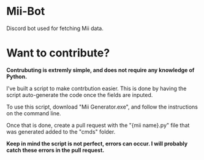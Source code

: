 # Mii-Bot
Discord bot used for fetching Mii data.

# Want to contribute?
**Contrubuting is extremly simple, and does not require any knowledge of Python.**

I've built a script to make contrbution easier. This is done by having the script auto-generate the code once the fields are inputed.

To use this script, download "Mii Generator.exe", and follow the instructions on the command line. 

Once that is done, create a pull request with the "{mii name}.py" file that was generated added to the "cmds" folder. 

**Keep in mind the script is not perfect, errors can occur. I will probably catch these errors in the pull request.**


